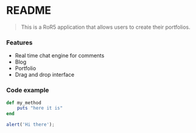 # README

> This is a RoR5 application that allows users to create their portfolios.

### Features

- Real time chat engine for comments
- Blog
- Portfolio
- Drag and drop interface

### Code example

```ruby
def my_method
	puts "here it is"
end
```

```javascript
alert('Hi there');
```